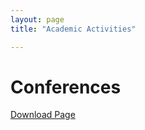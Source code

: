 ```yaml
---
layout: page
title: "Academic Activities"

---
```


# Conferences
[Download Page](./product/download.html)
